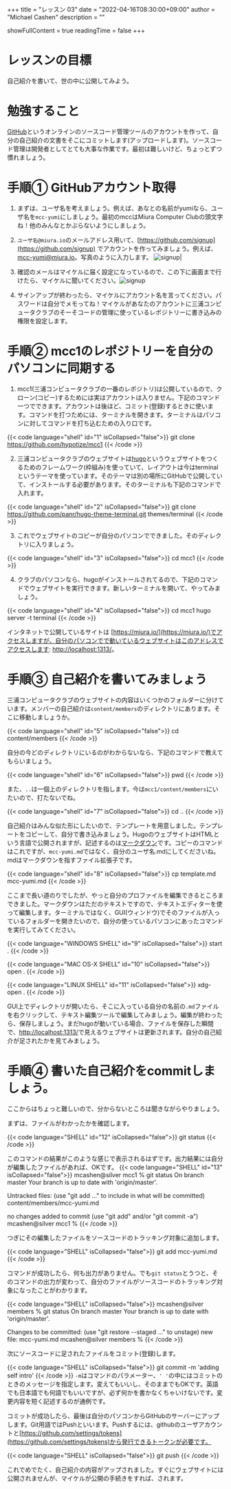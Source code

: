 +++
title = "レッスン 03"
date = "2022-04-16T08:30:00+09:00"
author = "Michael Cashen"
description = ""

showFullContent = true
readingTime = false
+++

# レッスンの目標
自己紹介を書いて、世の中に公開してみよう。

# 勉強すること
[GitHub](https://github.com/)というオンラインのソースコード管理ツールのアカウントを作って、自分の自己紹介の文書をそこにコミットします(アップロードします)。ソースコード管理は開発者としてとても大事な作業です。最初は難しいけど、ちょっとずつ慣れましょう。

# 手順①  GitHubアカウント取得
1. まずは、ユーザ名を考えましょう。例えば、あなとの名前がyumiなら、ユーザ名を`mcc-yumi`にしましょう。最初のmccはMiura Computer Clubの頭文字ね！他のみんなとかぶらないようにしましょう。

2. `ユーザ名@miura.io`のメールアドレス用いて、[https://github.com/signup](https://github.com/signup) でアカウントを作ってみましょう。例えば、mcc-yumi@miura.io。写真のように入力します。
![signup](/images/lesson3_githubsignup.png)|

3. 確認のメールはマイケルに届く設定になっているので、この下に画面まで行けたら、マイケルに聞いてください。![signup](/images/lesson3_launchcode.png)

4. サインアップが終わったら、マイケルにアカウント名を言ってください。パスワードは自分でメモってね！マイケルがあなたのアカウントに三浦コンピュータクラブのそーそコードの管理に使っているレポジトリーに書き込みの権限を設定します。

# 手順②  mcc1のレポジトリーを自分のパソコンに同期する

1. mcc1(三浦コンピュータクラブの一番のレポジトリ)は公開しているので、クローン(コピー)するためには実はアカウントは入りません。下記のコマンド一つでできます。アカウントは後ほど、コミット(登録)するときに使います。コマンドを打つためには、ターミナルを開きます。ターミナルはパソコンに対してコマンドを打ち込むための入り口です。

{{< code language="shell" id="1" isCollapsed="false">}}
git clone https://github.com/hypotize/mcc1
{{< /code >}}

2. 三浦コンピュータクラブのウェブサイトは[hugo](https://gohugo.io/)というウェブサイトをつくるためのフレームワーク(枠組み)を使っていて、レイアウトは今はterminalというテーマを使っています。そのテーマは別の場所にGitHubで公開していて、インストールする必要があります。そのターミナルも下記のコマンドで入れます。

{{< code language="shell" id="2" isCollapsed="false">}}
git clone https://github.com/panr/hugo-theme-terminal.git themes/terminal
{{< /code >}}
 
3. これでウェブサイトのコピーが自分のパソコンでできました。そのディレクトリに入りましょう。

{{< code language="shell" id="3" isCollapsed="false">}}
cd mcc1
{{< /code >}}
 
4. クラブのパソコンなら、hugoがインストールされてるので、下記のコマンドでウェブサイトを実行できます。新しいターミナルを開いて、やってみましょう。

{{< code language="shell" id="4" isCollapsed="false">}}
cd mcc1
hugo server -t terminal
{{< /code >}}

インタネットで公開しているサイトは [https://miura.io/](https://miura.io/)でアクセスしますが、自分のパソコンでで動いているウェブサイトはこのアドレスでアクセスします: [http://localhost:1313/](http://localhost:1313/)。

# 手順③  自己紹介を書いてみましょう

三浦コンピュータクラブのウェブサイトの内容はいくつかのフォルダーに分けています。メンバーの自己紹介は`content/members`のディレクトリにあります。そこに移動しましょうか。

{{< code language="shell" id="5" isCollapsed="false">}}
cd content/members
{{< /code >}}

自分の今どのディレクトリにいるのがわからないなら、下記のコマンドで教えてもらいましょう。

{{< code language="shell" id="6" isCollapsed="false">}}
pwd
{{< /code >}}

また、`..`は一個上のディレクトリを指します。今は`mcc1/content/members`にいたいので、打たないでね。

{{< code language="shell" id="7" isCollapsed="false">}}
cd .. 
{{< /code >}}

自己紹介はみんな似た形にしたいので、テンプレートを用意しました。テンプレートをコピーして、自分で書き込みましょう。HugoのウェブサイトはHTMLという言語で公開されますが、記述するのは[マークダウン](https://ja.wikipedia.org/wiki/Markdownン)です。コピーのコマンドはこれですが、`mcc-yumi.md`ではなく、自分のユーザ名.mdにしてくださいね。mdはマークダウンを指すファイル拡張子です。

{{< code language="shell" id="8" isCollapsed="false">}}
cp template.md mcc-yumi.md
{{< /code >}}

ここまで長い道のりでしたが、やっと自分のプロファイルを編集できるところまできました。マークダウンはただのテキストですので、テキストエディターを使って編集します。ターミナルではなく、GUI(ウィンドウ)でそのファイルが入っているフォルダーを開きたいので、自分の使っているパソコンにあったコマンドを実行してみてください。

{{< code language="WINDOWS SHELL" id="9" isCollapsed="false">}}
start . 
{{< /code >}}

{{< code language="MAC OS-X SHELL" id="10" isCollapsed="false">}}
open  . 
{{< /code >}}

{{< code language="LINUX SHELL" id="11" isCollapsed="false">}}
xdg-open . 
{{< /code >}}

GUI上でディレクトリが開いたら、そこに入っている自分の名前の`.md`ファイルを右クリックして、テキスト編集ツールで編集してみましょう。編集が終わったら、保存しましょう。まだhugoが動いている場合、ファイルを保存した瞬間で、[http://localhost:1313/](http://localhost:1313/)で見えるウェブサイトは更新されます。自分の自己紹介が足されたかを見てみましょう。

# 手順④  書いた自己紹介をcommitしましょう。

ここからはちょっと難しいので、分からないところは聞きながらやりましょう。

まずは、ファイルがわかったかを確認します。

{{< code language="SHELL" id="12" isCollapsed="false">}}
git status
{{< /code >}}

このコマンドの結果がこのような感じで表示されるはずです。出力結果には自分が編集したファイルがあれば、OKです。
{{< code language="SHELL" id="13" isCollapsed="false">}}
mcashen@silver mcc1 % git status
On branch master
Your branch is up to date with 'origin/master'.

Untracked files:
  (use "git add <file>..." to include in what will be committed)
	content/members/mcc-yumi.md

no changes added to commit (use "git add" and/or "git commit -a")
mcashen@silver mcc1 % 
{{< /code >}}

つぎにその編集したファイルをソースコードのトラッキング対象に追加します。

{{< code language="SHELL" isCollapsed="false">}}
git add mcc-yumi.md
{{< /code >}}

コマンドが成功したら、何も出力がありません。でも`git status`とうつと、そのコマンドの出力が変わって、自分のファイルがソースコードのトラッキング対象になったことがわかります。

{{< code language="SHELL" isCollapsed="false">}}
mcashen@silver members % git status
On branch master
Your branch is up to date with 'origin/master'.

Changes to be committed:
  (use "git restore --staged <file>..." to unstage)
	new file:   mcc-yumi.md
mcashen@silver members %
{{< /code >}}

次にソースコードに足されたファイルをコミット(登録)します。

{{< code language="SHELL" isCollapsed="false">}}
git commit -m 'adding self intro' 
{{< /code >}}
`-m`はコマンドのパラメーター、`' '`の中にはコミットのときのメッセージを指定します。変えてもいいし、そのままでもOKです。英語でも日本語でも何語でもいいですが、必ず何かを書かなくちゃいけないです。変更内容を短く記述するのが通例です。

コミットが成功したら、最後は自分のパソコンからGitHubのサーバーにアップします。Git用語ではPushといいます。Pushするには、githubのユーザアカウントと[https://github.com/settings/tokens](https://github.com/settings/tokens)から発行できるトークンが必要です。

{{< code language="SHELL" isCollapsed="false">}}
git push
{{< /code >}}

これでめでたく、自己紹介の内容がアップされました。すぐにウェブサイトには公開されませんが、マイケルが公開の手続きをすれば、されます。



